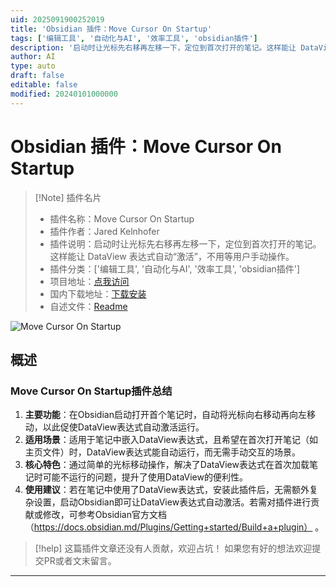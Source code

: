 ```yaml
---
uid: 2025091900252019
title: 'Obsidian 插件：Move Cursor On Startup'
tags: ['编辑工具', '自动化与AI', '效率工具', 'obsidian插件']
description: '启动时让光标先右移再左移一下，定位到首次打开的笔记。这样能让 DataView 表达式自动“激活”，不用等用户手动操作。'
author: AI
type: auto
draft: false
editable: false
modified: 20240101000000
---
```


# Obsidian 插件：Move Cursor On Startup

> [!Note] 插件名片
> - 插件名称：Move Cursor On Startup
> - 插件作者：Jared Kelnhofer
> - 插件说明：启动时让光标先右移再左移一下，定位到首次打开的笔记。这样能让 DataView 表达式自动“激活”，不用等用户手动操作。
> - 插件分类：['编辑工具', '自动化与AI', '效率工具', 'obsidian插件']
> - 项目地址：[点我访问](https://github.com/Treadder/move-cursor-on-startup)
> - 国内下载地址：[下载安装](https://pkmer.cn/products/plugin/pluginMarket/?move-cursor-on-startup)
> - 自述文件：[Readme](https://ghproxy.net/https://raw.githubusercontent.com/Treadder/move-cursor-on-startup/master/README.md)

![Move Cursor On Startup](https://cdn.pkmer.cn/covers/move-cursor-on-startup_internal_0.png!pkmer)

## 概述

### Move Cursor On Startup插件总结
1. **主要功能**：在Obsidian启动打开首个笔记时，自动将光标向右移动再向左移动，以此促使DataView表达式自动激活运行。
2. **适用场景**：适用于笔记中嵌入DataView表达式，且希望在首次打开笔记（如主页文件）时，DataView表达式能自动运行，而无需手动交互的场景。
3. **核心特色**：通过简单的光标移动操作，解决了DataView表达式在首次加载笔记时可能不运行的问题，提升了使用DataView的便利性。
4. **使用建议**：若在笔记中使用了DataView表达式，安装此插件后，无需额外复杂设置，启动Obsidian即可让DataView表达式自动激活。若需对插件进行贡献或修改，可参考Obsidian官方文档（https://docs.obsidian.md/Plugins/Getting+started/Build+a+plugin） 。


> [!help] 
> 这篇插件文章还没有人贡献，欢迎占坑！
> 如果您有好的想法欢迎提交PR或者文末留言。
> 

---


